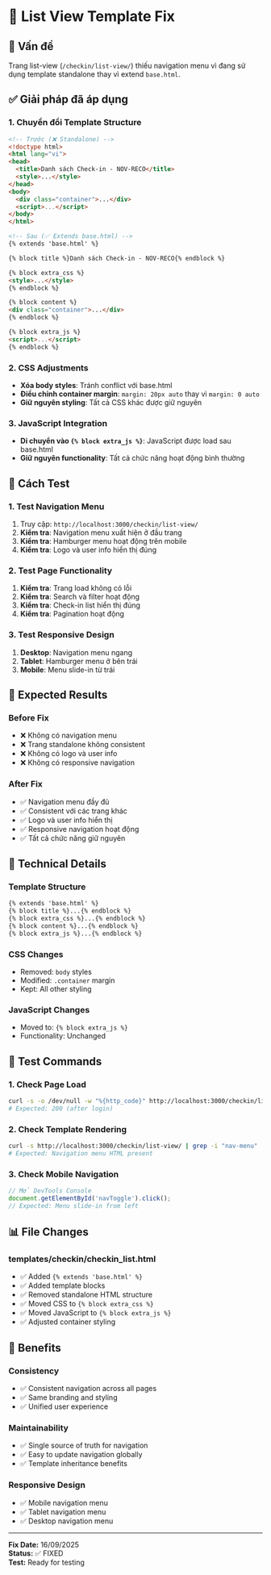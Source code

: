 # 🔧 List View Template Fix

## 🐛 **Vấn đề**
Trang list-view (`/checkin/list-view/`) thiếu navigation menu vì đang sử dụng template standalone thay vì extend `base.html`.

## ✅ **Giải pháp đã áp dụng**

### **1. Chuyển đổi Template Structure**
```html
<!-- Trước (❌ Standalone) -->
<!doctype html>
<html lang="vi">
<head>
  <title>Danh sách Check-in - NOV-RECO</title>
  <style>...</style>
</head>
<body>
  <div class="container">...</div>
  <script>...</script>
</body>
</html>

<!-- Sau (✅ Extends base.html) -->
{% extends 'base.html' %}

{% block title %}Danh sách Check-in - NOV-RECO{% endblock %}

{% block extra_css %}
<style>...</style>
{% endblock %}

{% block content %}
<div class="container">...</div>
{% endblock %}

{% block extra_js %}
<script>...</script>
{% endblock %}
```

### **2. CSS Adjustments**
- **Xóa body styles**: Tránh conflict với base.html
- **Điều chỉnh container margin**: `margin: 20px auto` thay vì `margin: 0 auto`
- **Giữ nguyên styling**: Tất cả CSS khác được giữ nguyên

### **3. JavaScript Integration**
- **Di chuyển vào `{% block extra_js %}`**: JavaScript được load sau base.html
- **Giữ nguyên functionality**: Tất cả chức năng hoạt động bình thường

## 🧪 **Cách Test**

### **1. Test Navigation Menu**
1. Truy cập: `http://localhost:3000/checkin/list-view/`
2. **Kiểm tra**: Navigation menu xuất hiện ở đầu trang
3. **Kiểm tra**: Hamburger menu hoạt động trên mobile
4. **Kiểm tra**: Logo và user info hiển thị đúng

### **2. Test Page Functionality**
1. **Kiểm tra**: Trang load không có lỗi
2. **Kiểm tra**: Search và filter hoạt động
3. **Kiểm tra**: Check-in list hiển thị đúng
4. **Kiểm tra**: Pagination hoạt động

### **3. Test Responsive Design**
1. **Desktop**: Navigation menu ngang
2. **Tablet**: Hamburger menu ở bên trái
3. **Mobile**: Menu slide-in từ trái

## 📱 **Expected Results**

### **Before Fix**
- ❌ Không có navigation menu
- ❌ Trang standalone không consistent
- ❌ Không có logo và user info
- ❌ Không có responsive navigation

### **After Fix**
- ✅ Navigation menu đầy đủ
- ✅ Consistent với các trang khác
- ✅ Logo và user info hiển thị
- ✅ Responsive navigation hoạt động
- ✅ Tất cả chức năng giữ nguyên

## 🔧 **Technical Details**

### **Template Structure**
```html
{% extends 'base.html' %}
{% block title %}...{% endblock %}
{% block extra_css %}...{% endblock %}
{% block content %}...{% endblock %}
{% block extra_js %}...{% endblock %}
```

### **CSS Changes**
- Removed: `body` styles
- Modified: `.container` margin
- Kept: All other styling

### **JavaScript Changes**
- Moved to: `{% block extra_js %}`
- Functionality: Unchanged

## 🚀 **Test Commands**

### **1. Check Page Load**
```bash
curl -s -o /dev/null -w "%{http_code}" http://localhost:3000/checkin/list-view/
# Expected: 200 (after login)
```

### **2. Check Template Rendering**
```bash
curl -s http://localhost:3000/checkin/list-view/ | grep -i "nav-menu"
# Expected: Navigation menu HTML present
```

### **3. Check Mobile Navigation**
```javascript
// Mở DevTools Console
document.getElementById('navToggle').click();
// Expected: Menu slide-in from left
```

## 📊 **File Changes**

### **templates/checkin/checkin_list.html**
- ✅ Added `{% extends 'base.html' %}`
- ✅ Added template blocks
- ✅ Removed standalone HTML structure
- ✅ Moved CSS to `{% block extra_css %}`
- ✅ Moved JavaScript to `{% block extra_js %}`
- ✅ Adjusted container styling

## 🎯 **Benefits**

### **Consistency**
- ✅ Consistent navigation across all pages
- ✅ Same branding and styling
- ✅ Unified user experience

### **Maintainability**
- ✅ Single source of truth for navigation
- ✅ Easy to update navigation globally
- ✅ Template inheritance benefits

### **Responsive Design**
- ✅ Mobile navigation menu
- ✅ Tablet navigation menu
- ✅ Desktop navigation menu

---

**Fix Date:** 16/09/2025  
**Status:** ✅ FIXED  
**Test:** Ready for testing
